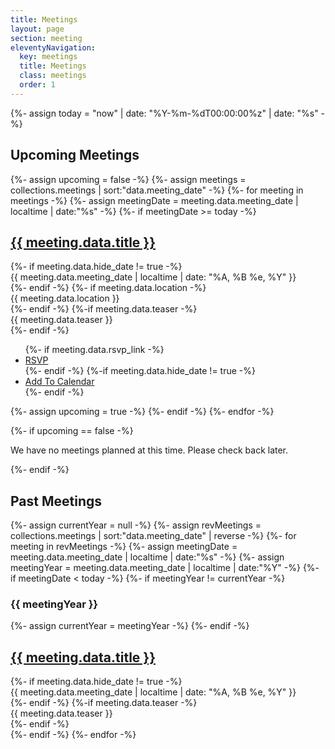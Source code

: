 ```yaml
---
title: Meetings
layout: page
section: meeting
eleventyNavigation:
  key: meetings
  title: Meetings
  class: meetings
  order: 1
---
```

{%- assign today = "now" | date: "%Y-%m-%dT00:00:00%z" | date: "%s" -%}
<h2>Upcoming Meetings</h2>

{%- assign upcoming = false -%}
{%- assign meetings = collections.meetings | sort:"data.meeting_date" -%}
{%- for meeting in meetings -%}
  {%- assign meetingDate = meeting.data.meeting_date | localtime | date:"%s" -%}
  {%- if meetingDate >= today -%}
    <article class="meeting">
        <h1><a href="{{meeting.url }}">{{ meeting.data.title }}</a></h1>
        {%- if meeting.data.hide_date != true -%}<div class="date">{{ meeting.data.meeting_date | localtime | date: "%A, %B %e, %Y" }}</div>{%- endif -%}
        {%- if meeting.data.location -%}<div class="location">{{ meeting.data.location }}</div>{%- endif -%}
        {%-if meeting.data.teaser -%}<div class="teaser">{{ meeting.data.teaser }}</div>{%- endif -%}
        <ul class="meeting-actions">
            {%- if meeting.data.rsvp_link -%}<li><a href="{{ meeting.data.rsvp_link }}"><span class="fa-light fa-reply"></span> RSVP</a></li>{%- endif -%}
            {%-if meeting.data.hide_date != true -%}<li><a href="/meetings/{{ meeting.data.title | slugify }}.ics"><span class="fa-light fa-calendar-circle-plus"></span> Add To Calendar</a></li>{%- endif -%}
        </ul>
    </article>
    {%- assign upcoming = true -%}
  {%- endif -%}
{%- endfor -%}

{%- if upcoming == false -%}
  <p>We have no meetings planned at this time.  Please check back later.</p>
{%- endif -%}

<h2>Past Meetings</h2>

{%- assign currentYear = null -%}
{%- assign revMeetings = collections.meetings | sort:"data.meeting_date" | reverse -%}
{%- for meeting in revMeetings -%}
  {%- assign meetingDate = meeting.data.meeting_date | localtime | date:"%s" -%} 
  {%- assign meetingYear = meeting.data.meeting_date | localtime | date:"%Y" -%}
  {%- if meetingDate < today -%}
    {%- if meetingYear != currentYear -%}
      <h3>{{ meetingYear }}</h3>
      {%- assign currentYear = meetingYear -%}
    {%- endif -%}
    <article class="past-meeting">
        <h1><a href="{{meeting.url }}">{{ meeting.data.title }}</a></h1>
        {%- if meeting.data.hide_date != true -%}<div class="date">{{ meeting.data.meeting_date | localtime | date: "%A, %B %e, %Y" }}</div>{%- endif -%}
        {%-if meeting.data.teaser -%}<div class="teaser">{{ meeting.data.teaser }}</div>{%- endif -%}
    </article>
  {%- endif -%}
{%- endfor -%}
